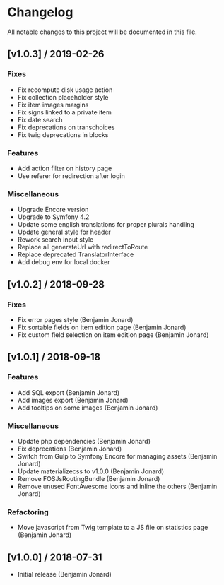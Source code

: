 # Changelog
All notable changes to this project will be documented in this file.

## [v1.0.3] / 2019-02-26
### Fixes
- Fix recompute disk usage action
- Fix collection placeholder style
- Fix item images margins
- Fix signs linked to a private item
- Fix date search
- Fix deprecations on transchoices
- Fix twig deprecations in blocks

### Features
- Add action filter on history page
- Use referer for redirection after login

### Miscellaneous
- Upgrade Encore version
- Upgrade to Symfony 4.2
- Update some english translations for proper plurals handling
- Update general style for header
- Rework search input style
- Replace all generateUrl with redirectToRoute
- Replace deprecated TranslatorInterface
- Add debug env for local docker

 
## [v1.0.2] / 2018-09-28
### Fixes
- Fix error pages style (Benjamin Jonard)
- Fix sortable fields on item edition page (Benjamin Jonard)
- Fix custom field selection on item edition page (Benjamin Jonard)

## [v1.0.1] / 2018-09-18
### Features
- Add SQL export (Benjamin Jonard)
- Add images export (Benjamin Jonard)
- Add tooltips on some images (Benjamin Jonard)

### Miscellaneous
- Update php dependencies (Benjamin Jonard)
- Fix deprecations (Benjamin Jonard)
- Switch from Gulp to Symfony Encore for managing assets (Benjamin Jonard)
- Update materializecss to v1.0.0 (Benjamin Jonard)
- Remove FOSJsRoutingBundle (Benjamin Jonard)
- Remove unused FontAwesome icons and inline the others (Benjamin Jonard)

### Refactoring
- Move javascript from Twig template to a JS file on statistics page (Benjamin Jonard)

## [v1.0.0] / 2018-07-31
- Initial release (Benjamin Jonard)
